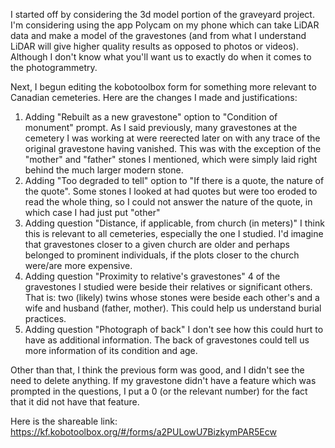I started off by considering the 3d model portion of the graveyard project. I'm considering using the app Polycam on my phone which can take LiDAR data and make a model of the gravestones (and from what I understand LiDAR will give higher quality results as opposed to photos or videos). Although I don't know what you'll want us to exactly do when it comes to the photogrammetry.

Next, I begun editing the kobotoolbox form for something more relevant to Canadian cemeteries. Here are the changes I made and justifications:

1. Adding "Rebuilt as a new gravestone" option to "Condition of monument" prompt. As I said previously, many gravestones at the cemetery I was working at were reerected later on with any trace of the original gravestone having vanished. This was with the exception of the "mother" and "father" stones I mentioned, which were simply laid right behind the much larger modern stone.
2. Adding "Too degraded to tell" option to "If there is a quote, the nature of the quote". Some stones I looked at had quotes but were too eroded to read the whole thing, so I could not answer the nature of the quote, in which case I had just put "other"
3. Adding question "Distance, if applicable, from church (in meters)" I think this is relevant to all cemeteries, especially the one I studied. I'd imagine that gravestones closer to a given church are older and perhaps belonged to prominent individuals, if the plots closer to the church were/are more expensive.
4. Adding question "Proximity to relative's gravestones" 4 of the gravestones I studied were beside their relatives or significant others. That is: two (likely) twins whose stones were beside each other's and a wife and husband (father, mother). This could help us understand burial practices.
5. Adding question "Photograph of back" I don't see how this could hurt to have as additional information. The back of gravestones could tell us more information of its condition and age.

Other than that, I think the previous form was good, and I didn't see the need to delete anything. If my gravestone didn't have a feature which was prompted in the questions, I put a 0 (or the relevant number) for the fact that it did not have that feature.

Here is the shareable link: https://kf.kobotoolbox.org/#/forms/a2PULowU7BizkymPAR5Ecw

